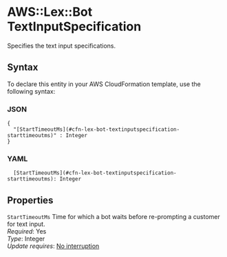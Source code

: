 # AWS::Lex::Bot TextInputSpecification<a name="aws-properties-lex-bot-textinputspecification"></a>

Specifies the text input specifications\.

## Syntax<a name="aws-properties-lex-bot-textinputspecification-syntax"></a>

To declare this entity in your AWS CloudFormation template, use the following syntax:

### JSON<a name="aws-properties-lex-bot-textinputspecification-syntax.json"></a>

```
{
  "[StartTimeoutMs](#cfn-lex-bot-textinputspecification-starttimeoutms)" : Integer
}
```

### YAML<a name="aws-properties-lex-bot-textinputspecification-syntax.yaml"></a>

```
  [StartTimeoutMs](#cfn-lex-bot-textinputspecification-starttimeoutms): Integer
```

## Properties<a name="aws-properties-lex-bot-textinputspecification-properties"></a>

`StartTimeoutMs` <a name="cfn-lex-bot-textinputspecification-starttimeoutms"></a>
Time for which a bot waits before re\-prompting a customer for text input\.  
_Required_: Yes  
_Type_: Integer  
_Update requires_: [No interruption](https://docs.aws.amazon.com/AWSCloudFormation/latest/UserGuide/using-cfn-updating-stacks-update-behaviors.html#update-no-interrupt)
